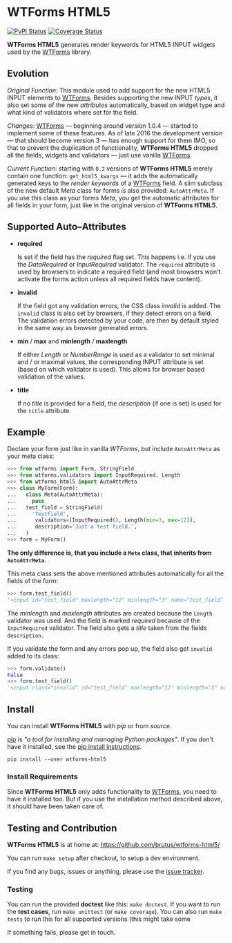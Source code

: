 # WTForms HTML5

[![PyPI Status](https://img.shields.io/pypi/v/wtforms-html5.svg)](https://pypi.org/project/wtforms-html5/)
[![Coverage Status](https://coveralls.io/repos/github/brutus/wtforms-html5/badge.svg?branch=main)](https://coveralls.io/github/brutus/wtforms-html5?branch=main)

**WTForms HTML5** generates render keywords for HTML5 INPUT widgets used by the
[WTForms][] library.

## Evolution

_Original Function_: This module used to add support for the new HTML5 INPUT
elements to [WTForms][]. Besides supporting the new INPUT _types_, it also set
some of the new _attributes_ automatically, based on widget type and what kind
of validators where set for the field.

_Changes_: [WTForms][] — beginning around version 1.0.4 — started to implement
some of these features. As of late 2016 the development version — that
should become version 3 — has enough support for them IMO, so that to prevent
the duplication of functionality, **WTForms HTML5** dropped all the fields,
widgets and validators — just use vanilla [WTForms][].

_Current Function_: starting with `0.2` versions of **WTForms HTML5** merely
contain one function: `get_html5_kwargs` — it adds the automatically generated
keys to the _render keywords_ of a [WTForms][] field. A slim subclass of the new
default _Meta_ class for forms is also provided: `AutoAttrMeta`. If you use this
class as your forms _Meta_, you get the automatic attributes for all fields in
your form, just like in the original version of **WTForms HTML5**.

## Supported Auto–Attributes

-   **required**

    Is set if the field has the _required_ flag set. This happens i.e. if you use
    the _DataRequired_ or _InputRequired_ validator. The `required` attribute is
    used by browsers to indicate a required field (and most browsers won't
    activate the forms action unless all required fields have content).

-   **invalid**

    If the field got any validation errors, the CSS class _invalid_ is added. The
    `invalid` class is also set by browsers, if they detect errors on a field.
    The validation errors detected by your code, are then by default styled in
    the same way as browser generated errors.

-   **min** / **max** and **minlength** / **maxlength**

    If either _Length_ or _NumberRange_ is used as a validator to set minimal
    and / or maximal values, the corresponding INPUT attribute is
    set (based on which validator is used). This allows for browser based
    validation of the values.

-   **title**

    If no _title_ is provided for a field, the _description_ (if one is set) is
    used for the `title` attribute.

## Example

Declare your form just like in vanilla _WTForms_, but include `AutoAttrMeta`
as your meta class:

```py
>>> from wtforms import Form, StringField
>>> from wtforms.validators import InputRequired, Length
>>> from wtforms_html5 import AutoAttrMeta
>>> class MyForm(Form):
...   class Meta(AutoAttrMeta):
...     pass
...   test_field = StringField(
...     'Testfield',
...      validators=[InputRequired(), Length(min=3, max=12)],
...      description='Just a test field.',
...   )
>>> form = MyForm()
```

**The only difference is, that you include a `Meta` class, that inherits from
`AutoAttrMeta`.**

This meta class sets the above mentioned attributes automatically for all the
fields of the form:

```py
>>> form.test_field()
'<input id="test_field" maxlength="12" minlength="3" name="test_field" required title="Just a test field." type="text" value="">'
```

The _minlength_ and _maxlength_ attributes are created because the `Length`
validator was used. And the field is marked _required_ because of the
`InputRequired` validator. The field also gets a _title_ taken from the fields
`description`.

If you validate the form and any errors pop up, the field also get `invalid`
added to its class:

```py
>>> form.validate()
False
>>> form.test_field()
'<input class="invalid" id="test_field" maxlength="12" minlength="3" name="test_field" required title="Just a test field." type="text" value="">'
```

## Install

You can install **WTForms HTML5** with _pip_ or from _source_.

[pip][] is _"a tool for installing and managing Python packages"_. If you don't
have it installed, see the [pip install instructions][].

```shell
pip install --user wtforms-html5
```

### Install Requirements

Since **WTForms HTML5** only adds functionality to [WTForms][], you need to
have it installed too. But if you use the installation method described
above, it should have been taken care of.

## Testing and Contribution

**WTForms HTML5** is at home at: https://github.com/brutus/wtforms-html5/

You can run `make setup` after checkout, to setup a dev environment.

If you find any bugs, issues or anything, please use the [issue tracker][].

### Testing

You can run the provided **doctest** like this: `make doctest`. If you want to
run the **test cases**, run `make unittest` (or `make coverage`). You can also
run `make tests` to run this for all supported versions (this might take some

If something fails, please get in touch.

[home]: https://github.com/brutus/wtforms-html5/
[sourceball]: https://github.com/brutus/wtforms-html5/zipball/master
[issue tracker]: https://github.com/brutus/wtforms-html5/issues
[wtforms]: https://wtforms.readthedocs.io/
[pip]: https://pip.pypa.io/
[pip install instructions]: https://pip.pypa.io/en/stable/installing/
